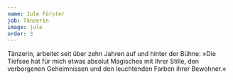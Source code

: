 ```yaml
---
name: Jule Förster
job: Tänzerin
image: jule
order: 3
---
```


Tänzerin, arbeitet seit über zehn Jahren auf und hinter der Bühne: »Die Tiefsee hat für mich etwas absolut Magisches mit ihrer Stille, den verborgenen Geheimnissen und den leuchtenden Farben ihrer Bewohner.« 